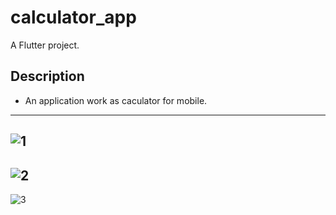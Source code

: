 # calculator_app

A Flutter project.

## Description
- An application work as caculator for mobile.
-----------------------------------------------------------
![1](https://user-images.githubusercontent.com/43683657/125370369-992a4200-e37e-11eb-9ffd-3a2779e658d4.jpeg)
-----------------------------------------------------------
![2](https://user-images.githubusercontent.com/43683657/125370394-a810f480-e37e-11eb-9013-cfd296f35b3f.jpeg)
-----------------------------------------------------------
![3](https://user-images.githubusercontent.com/43683657/125370417-b2cb8980-e37e-11eb-996b-e49a35d3d7a0.jpeg)

